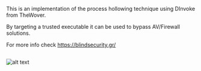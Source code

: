 This is an implementation of the process hollowing technique using DInvoke from TheWover.

By targeting a trusted executable it can be used to bypass AV/Firewall solutions.

For more info check https://blindsecurity.gr/


## 
![alt text](https://github.com/k4z01/DInvoke-ProcessHollowing/blob/main/PoC.gif?raw=true)
